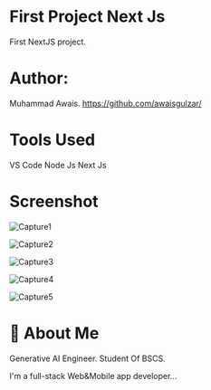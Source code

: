 # First Project Next Js
First NextJS project.

# Author:
Muhammad Awais. https://github.com/awaisgulzar/

# Tools Used
VS Code
Node Js
Next Js

# Screenshot
![Capture1](https://github.com/awaisgulzar/My-next-app/assets/81418708/4c0779c4-9cb2-4749-8604-17ad45e96e8c)

![Capture2](https://github.com/awaisgulzar/My-next-app/assets/81418708/f3e36fe8-7d4b-406f-858e-febcc7e11fa4)

![Capture3](https://github.com/awaisgulzar/My-next-app/assets/81418708/273dfcda-f605-4df9-a3b6-e20eb851afcb)

![Capture4](https://github.com/awaisgulzar/My-next-app/assets/81418708/de0da5ef-2e1a-4e87-9d44-a5facf382bf0)

![Capture5](https://github.com/awaisgulzar/My-next-app/assets/81418708/70873f3d-eabc-4ee4-8b61-e6f6a4cfd52d)

# 🚀 About Me
Generative AI Engineer. Student Of BSCS.

I'm a full-stack Web&Mobile app developer...
